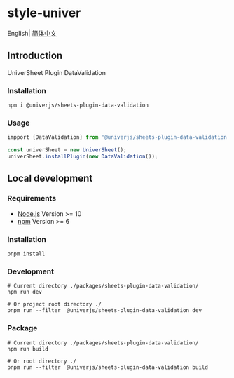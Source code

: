 # style-univer

English| [简体中文](./README-zh.md)

## Introduction

UniverSheet Plugin DataValidation

### Installation

```shell
npm i @univerjs/sheets-plugin-data-validation
```

### Usage

```js
impport {DataValidation} from '@univerjs/sheets-plugin-data-validation'

const univerSheet = new UniverSheet();
univerSheet.installPlugin(new DataValidation());
```

## Local development

### Requirements

-   [Node.js](https://nodejs.org/en/) Version >= 10
-   [npm](https://www.npmjs.com/) Version >= 6

### Installation

```
pnpm install
```

### Development

```
# Current directory ./packages/sheets-plugin-data-validation/
npm run dev

# Or project root directory ./
pnpm run --filter  @univerjs/sheets-plugin-data-validation dev
```

### Package

```
# Current directory ./packages/sheets-plugin-data-validation/
npm run build

# Or root directory ./
pnpm run --filter  @univerjs/sheets-plugin-data-validation build
```
